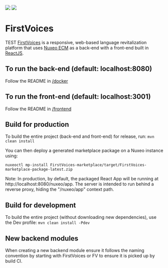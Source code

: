 [![](https://github.com/First-Peoples-Cultural-Council/fv-web-ui/workflows/Build/badge.svg?branch=master)](https://github.com/First-Peoples-Cultural-Council/fv-web-ui/actions)
[![](https://github.com/First-Peoples-Cultural-Council/fv-web-ui/workflows/Cypress%20Tests/badge.svg?branch=master)](https://github.com/First-Peoples-Cultural-Council/fv-web-ui/actions)
# FirstVoices
TEST
[FirstVoices](https://www.firstvoices.com/) is a responsive, web-based language revitalization platform that uses [Nuxeo ECM](https://www.nuxeo.com/) as a back-end with a front-end built in [ReactJS](https://facebook.github.io/react/).

## To run the back-end (default: localhost:8080)
Follow the README in [/docker](https://github.com/First-Peoples-Cultural-Council/fv-web-ui/tree/master/docker)

## To run the front-end (default: localhost:3001)
Follow the README in [/frontend](https://github.com/First-Peoples-Cultural-Council/fv-web-ui/tree/master/frontend)

## Build for production
To build the entire project (back-end and front-end) for release, run:
```mvn clean install```

You can then deploy a generated marketplace package on a Nuxeo instance using:
```
nuxeoctl mp-install FirstVoices-marketplace/target/FirstVoices-marketplace-package-latest.zip
```

Note: In production, by default, the packaged React App will be running at http://localhost:8080/nuxeo/app. The 
server is intended to run behind a reverse proxy, hiding the "/nuxeo/app" context path.

## Build for development
To build the entire project (without downloading new dependencies), use the Dev profile:
```mvn clean install -Pdev```

## New backend modules
When creating a new backend module ensure it follows the naming convention by starting with FirstVoices or FV to ensure it is picked up by build CI.
